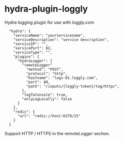 # hydra-plugin-loggly
Hydra logging plugin for use with loggly.com

```
  "hydra": {
    "serviceName": "yourservicename",
    "serviceDescription": "service description",
    "serviceIP": "",
    "servicePort": 82,
    "serviceType": "",
    "plugins": {
      "hydraLogger": {
        "remoteLogger"
          "method": "POST",
          "protocol": "http",
          "hostname": "logs-01.loggly.com",
          "port": 80,
          "path": "/inputs/{loggly-token}/tag/http/",
        },
        "logToConsole": true,
        "onlyLogLocally": false
      }
    },
    "redis": {
      "url": "redis://host:6379/15"
    }
  }
```

Support HTTP / HTTPS in the remoteLogger section.

